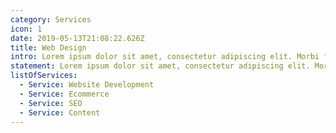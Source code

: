```yaml
---
category: Services
icon: 1
date: 2019-05-13T21:08:22.626Z
title: Web Design
intro: Lorem ipsum dolor sit amet, consectetur adipiscing elit. Morbi fermentum auctor magna et laoreet. Morbi ultrices quam sed nisi porttitor sollicitudin
statement: Lorem ipsum dolor sit amet, consectetur adipiscing elit. Morbi fermentum auctor magna et laoreet. Morbi ultrices quam sed nisi porttitor sollicitudin
listOfServices:
  - Service: Website Development
  - Service: Ecommerce
  - Service: SEO
  - Service: Content
---
```

